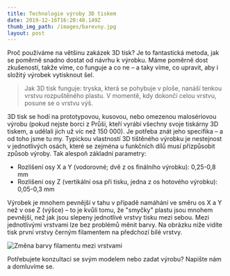 ```yaml
---
title: Technologie výroby 3D tiskem
date: 2019-12-16T16:20:48.149Z
thumb_img_path: /images/barevny.jpg
layout: post
---
```

Proč používáme na většinu zakázek 3D tisk? Je to fantastická metoda, jak se poměrně snadno dostat od návrhu k výrobku. Máme poměrně dost zkušeností, takže víme, co funguje a co ne – a taky víme, co upravit, aby i složitý výrobek vytisknout šel.

> Jak 3D tisk funguje: tryska, která se pohybuje v ploše, nanáší tenkou vrstvu rozpuštěného plastu. V momentě, kdy dokončí celou vrstvu, posune se o vrstvu výš.

3D tisk se hodí na prototypovou, kusovou, nebo omezenou malosériovou výrobu (pokud nejste borci z Průši, kteří vyrábí všechny svoje tiskárny 3D tiskem, a udělali jich už víc než 150 000). Je potřeba znát jeho specifika – a od toho jsme tu my. Typickou vlastností 3D tištěného výrobku je nestejnost v jednotlivých osách, které se zejména u funkčních dílů musí přizpůsobit způsob výroby. Tak alespoň základní parametry:

* Rozlišení osy X a Y (vodorovné; dvě z os finálního výrobku): 0,25-0,8 mm
* Rozlišení osy Z (vertikální osa při tisku, jedna z os hotového výrobku): 0,05-0,3 mm

Výrobek je mnohem pevnější v tahu v případě namáhání ve směru os X a Y než v ose Z (výšce) – to je kvůli tomu, že "smyčky" plastu jsou mnohem pevnější, než jak jsou slepeny jednotlivé vrstvy tisku mezi sebou. Mezi jednotlivými vrstvami lze bez problémů měnit barvy. Na obrázku níže vidíte tisk první vrstvy černým filamentem na předchozí bílé vrstvy.

![Změna barvy filamentu mezi vrstvami](/images/materialy_vrstvy.jpg "Změna barvy filamentu mezi vrstvami")

Potřebujete konzultaci se svým modelem nebo zadat výrobu? Napište nám a domluvíme se.
